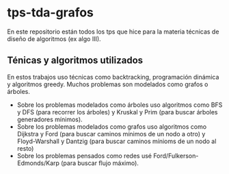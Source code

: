 # tps-tda-grafos

En este repositorio están todos los tps que hice para la materia técnicas de diseño de algoritmos (ex algo III). 

## Ténicas y algoritmos utilizados

En estos trabajos uso técnicas como backtracking, programación dinámica y algoritmos greedy. 
Muchos problemas son modelados como grafos o árboles. 
- Sobre los problemas modelados como árboles uso algoritmos como BFS y DFS (para recorrer los árboles) y Kruskal y Prim (para buscar árboles generadores mínimos).
- Sobre los problemas modelados como grafos uso algoritmos como Dijkstra y Ford (para buscar caminos mínimos de un nodo a otro) y Floyd-Warshall y Dantzig (para buscar caminos mínioms de un nodo al resto)
- Sobre los problemas pensados como redes usé Ford/Fulkerson-Edmonds/Karp (para buscar flujo máximo). 
